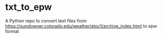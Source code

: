 # txt_to_epw
A Python repo to convert text files from https://sundowner.colorado.edu/weather/atoc1/archive_index.html to epw format
